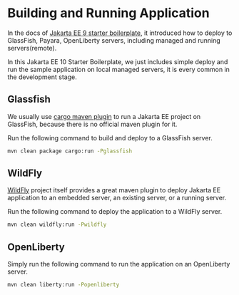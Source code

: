 # Building and Running Application

In the docs of [Jakarta EE 9 starter boilerplate](https://github.com/hantsy/jakartaee9-starter-boilerplate), it introduced how to deploy to GlassFish, Payara, OpenLiberty servers, including managed and running servers(remote). 

In this Jakarta EE 10 Starter Boilerplate, we just includes simple deploy and run the sample application on local managed servers, it is every common in the development stage.

## Glassfish 

We usually use [cargo maven plugin](https://codehaus-cargo.github.io/cargo/Maven+3+Plugin.html) to run a Jakarta EE project on GlassFish, because there is no official maven plugin for it.

Run the following command to build and deploy to a GlassFish server.

```bash 
mvn clean package cargo:run -Pglassfish
```

## WildFly

[WildFly](https://www.wildfly.org) project itself provides a great maven plugin to deploy Jakarta EE application to an embedded server, an existing server, or a running server.

Run the following command to deploy the application to a WildFly server.

```bash 
mvn clean wildfly:run -Pwildfly
```

## OpenLiberty 

Simply run the following command to run the application on an OpenLiberty server.


```bash 
mvn clean liberty:run -Popenliberty
```
